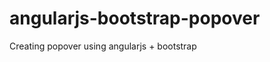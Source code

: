 angularjs-bootstrap-popover
===========================

Creating popover using angularjs + bootstrap
